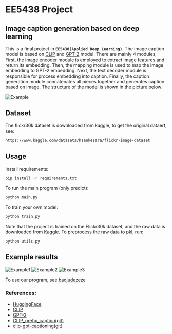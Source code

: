 # EE5438 Project

## Image caption generation based on deep learning

This is a final project in **`EE5438(Applied Deep Learning)`**. The image caption model is based on [CLIP](https://openai.com/blog/clip/) and [GPT-2](https://openai.com/blog/better-language-models/) model. There are mainly 4 modules, First, the image encoder module is employed to extract image features and return its embedding. Then, the mapping module is used to map the image embedding to GPT-2 embedding. Next, the text decoder module is responsible for process embedding into caption. Finally, the caption generation module concatenates all pieces together and generates caption based on image. The structure of the model is shown in the picture below:

![Example](./picture/model_structure.png)

## Dataset

The flickr30k dataset is downloaded from kaggle, to get the original dataert, see:

```bash
https://www.kaggle.com/datasets/hsankesara/flickr-image-dataset
```

## Usage

Install requirements:

```bash
pip install -r requirements.txt
```

To run the main program (only predict):

```bash
python main.py
```

To train your own model:

```bash
python train.py
```

Note that the project is trained on the Flickr30k dataset, and the raw data is downloaded from [Kaggle](https://www.kaggle.com/datasets/hsankesara/flickr-image-dataset). 
To preprocess the raw data to pkl, run:

```bash
python utils.py
```

## Example results

![Example1](./picture/eg1.png)
![Example2](./picture/eg2.png)
![Example3](./picture/eg3.png)

To use our program, see [baojudezeze](https://github.com/baojudezeze/EE5438Project_Image_Caption_Generation)

### References:

- [HuggingFace](https://huggingface.co/)
- [CLIP](https://openai.com/blog/clip/)
- [GPT-2](https://openai.com/blog/better-language-Models/)
- [CLIP_prefix_caption(git)](https://github.com/rmokady/CLIP_prefix_caption)
- [clip-gpt-captioning(git)](https://github.com/jmisilo/clip-gpt-captioning)

